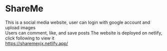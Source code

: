 # ShareMe
This is a social media website, user can login with google account and upload images \
Users can comment, like, and save posts
The website is deployed on netlify, click following to view it \
https://sharemexjx.netlify.app/
